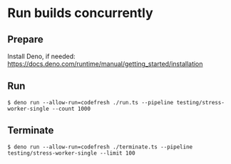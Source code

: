 # Run builds concurrently

## Prepare

Install Deno, if needed: https://docs.deno.com/runtime/manual/getting_started/installation

## Run
```
$ deno run --allow-run=codefresh ./run.ts --pipeline testing/stress-worker-single --count 1000
```

## Terminate
```
$ deno run --allow-run=codefresh ./terminate.ts --pipeline testing/stress-worker-single --limit 100
```
